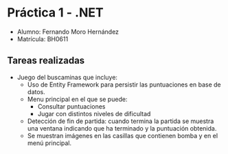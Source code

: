 # Práctica 1 - .NET

- Alumno: Fernando Moro Hernández
- Matrícula: BH0611

## Tareas realizadas

- Juego del buscaminas que incluye:
    - Uso de Entity Framework para persistir las puntuaciones en base de datos.
    - Menu principal en el que se puede:
        - Consultar puntuaciones
        - Jugar con distintos niveles de dificultad
    - Detección de fin de partida: cuando termina la partida se muestra una ventana indicando que ha terminado y la puntuación obtenida.
    - Se muestran imágenes en las casillas que contienen bomba y en el menú principal.
